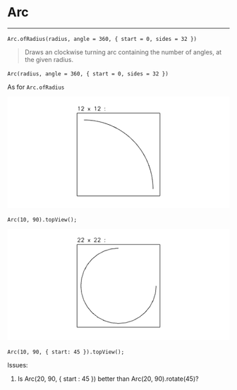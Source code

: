 # Arc

---

`Arc.ofRadius(radius, angle = 360, { start = 0, sides = 32 })`

> Draws an clockwise turning arc containing the number of angles, at the given
> radius.

`Arc(radius, angle = 360, { start = 0, sides = 32 })`

As for `Arc.ofRadius`

![Image](Arc.md.1.png)

`Arc(10, 90).topView();`

![Image](Arc.md.2.png)

`Arc(10, 90, { start: 45 }).topView();`

Issues:

1. Is Arc(20, 90, { start : 45 }) better than Arc(20, 90).rotate(45)?
